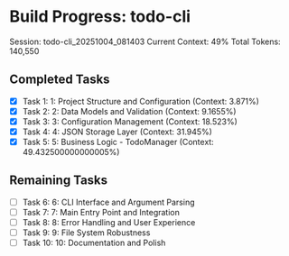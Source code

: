 # Build Progress: todo-cli
Session: todo-cli_20251004_081403
Current Context: 49%
Total Tokens: 140,550

## Completed Tasks
- [x] Task 1: 1: Project Structure and Configuration (Context: 3.871%)
- [x] Task 2: 2: Data Models and Validation (Context: 9.1655%)
- [x] Task 3: 3: Configuration Management (Context: 18.523%)
- [x] Task 4: 4: JSON Storage Layer (Context: 31.945%)
- [x] Task 5: 5: Business Logic - TodoManager (Context: 49.432500000000005%)

## Remaining Tasks
- [ ] Task 6: 6: CLI Interface and Argument Parsing
- [ ] Task 7: 7: Main Entry Point and Integration
- [ ] Task 8: 8: Error Handling and User Experience
- [ ] Task 9: 9: File System Robustness
- [ ] Task 10: 10: Documentation and Polish
